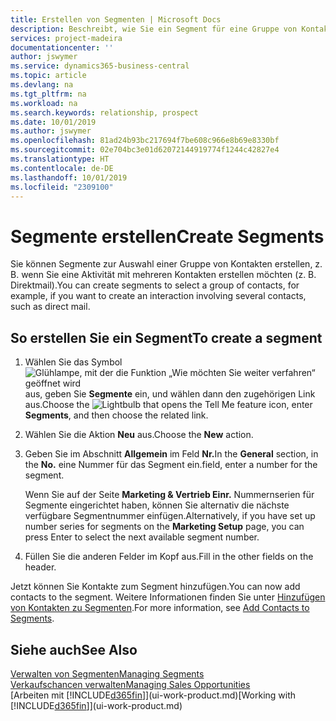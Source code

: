 ```yaml
---
title: Erstellen von Segmenten | Microsoft Docs
description: Beschreibt, wie Sie ein Segment für eine Gruppe von Kontakten in Business Central erstellen, beispielsweise um mehrere Kontakte mit einer Direktsendung anzusprechen.
services: project-madeira
documentationcenter: ''
author: jswymer
ms.service: dynamics365-business-central
ms.topic: article
ms.devlang: na
ms.tgt_pltfrm: na
ms.workload: na
ms.search.keywords: relationship, prospect
ms.date: 10/01/2019
ms.author: jswymer
ms.openlocfilehash: 81ad24b93bc217694f7be608c966e8b69e8330bf
ms.sourcegitcommit: 02e704bc3e01d62072144919774f1244c42827e4
ms.translationtype: HT
ms.contentlocale: de-DE
ms.lasthandoff: 10/01/2019
ms.locfileid: "2309100"
---
```

# <a name="create-segments"></a><span data-ttu-id="c9e47-103">Segmente erstellen</span><span class="sxs-lookup"><span data-stu-id="c9e47-103">Create Segments</span></span>
<span data-ttu-id="c9e47-104">Sie können Segmente zur Auswahl einer Gruppe von Kontakten erstellen, z. B. wenn Sie eine Aktivität mit mehreren Kontakten erstellen möchten (z. B. Direktmail).</span><span class="sxs-lookup"><span data-stu-id="c9e47-104">You can create segments to select a group of contacts, for example, if you want to create an interaction involving several contacts, such as direct mail.</span></span>

## <a name="to-create-a-segment"></a><span data-ttu-id="c9e47-105">So erstellen Sie ein Segment</span><span class="sxs-lookup"><span data-stu-id="c9e47-105">To create a segment</span></span>
1. <span data-ttu-id="c9e47-106">Wählen Sie das Symbol ![Glühlampe, mit der die Funktion „Wie möchten Sie weiter verfahren“ geöffnet wird](media/ui-search/search_small.png "Wie möchten Sie weiter verfahren?") aus, geben Sie **Segmente** ein, und wählen dann den zugehörigen Link aus.</span><span class="sxs-lookup"><span data-stu-id="c9e47-106">Choose the ![Lightbulb that opens the Tell Me feature](media/ui-search/search_small.png "Tell me what you want to do") icon, enter **Segments**, and then choose the related link.</span></span>
2. <span data-ttu-id="c9e47-107">Wählen Sie die Aktion **Neu** aus.</span><span class="sxs-lookup"><span data-stu-id="c9e47-107">Choose the **New** action.</span></span>
3. <span data-ttu-id="c9e47-108">Geben Sie im Abschnitt **Allgemein** im Feld **Nr.**</span><span class="sxs-lookup"><span data-stu-id="c9e47-108">In the **General** section, in the **No.**</span></span> <span data-ttu-id="c9e47-109">eine Nummer für das Segment ein.</span><span class="sxs-lookup"><span data-stu-id="c9e47-109">field, enter a number for the segment.</span></span>

    <span data-ttu-id="c9e47-110">Wenn Sie auf der Seite **Marketing & Vertrieb Einr.** Nummernserien für Segmente eingerichtet haben, können Sie alternativ die nächste verfügbare Segmentnummer einfügen.</span><span class="sxs-lookup"><span data-stu-id="c9e47-110">Alternatively, if you have set up number series for segments on the **Marketing Setup** page, you can press Enter to select the next available segment number.</span></span>
4. <span data-ttu-id="c9e47-111">Füllen Sie die anderen Felder im Kopf aus.</span><span class="sxs-lookup"><span data-stu-id="c9e47-111">Fill in the other fields on the header.</span></span>

<span data-ttu-id="c9e47-112">Jetzt können Sie Kontakte zum Segment hinzufügen.</span><span class="sxs-lookup"><span data-stu-id="c9e47-112">You can now add contacts to the segment.</span></span> <span data-ttu-id="c9e47-113">Weitere Informationen finden Sie unter [Hinzufügen von Kontakten zu Segmenten](marketing-add-contact-segment.md).</span><span class="sxs-lookup"><span data-stu-id="c9e47-113">For more information, see [Add Contacts to Segments](marketing-add-contact-segment.md).</span></span>

## <a name="see-also"></a><span data-ttu-id="c9e47-114">Siehe auch</span><span class="sxs-lookup"><span data-stu-id="c9e47-114">See Also</span></span>
[<span data-ttu-id="c9e47-115">Verwalten von Segmenten</span><span class="sxs-lookup"><span data-stu-id="c9e47-115">Managing Segments</span></span>](marketing-segments.md)  
[<span data-ttu-id="c9e47-116">Verkaufschancen verwalten</span><span class="sxs-lookup"><span data-stu-id="c9e47-116">Managing Sales Opportunities</span></span>](marketing-manage-sales-opportunities.md)  
<span data-ttu-id="c9e47-117">[Arbeiten mit [!INCLUDE[d365fin](includes/d365fin_md.md)]](ui-work-product.md)</span><span class="sxs-lookup"><span data-stu-id="c9e47-117">[Working with [!INCLUDE[d365fin](includes/d365fin_md.md)]](ui-work-product.md)</span></span>  

